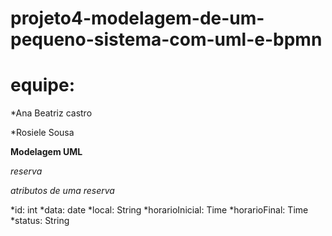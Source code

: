# projeto4-modelagem-de-um-pequeno-sistema-com-uml-e-bpmn
# equipe:

*Ana Beatriz castro

*Rosiele Sousa

**Modelagem UML**

*reserva*

_atributos de uma reserva_

*id: int
*data: date
*local: String
*horarioInicial: Time
*horarioFinal: Time
*status: String
